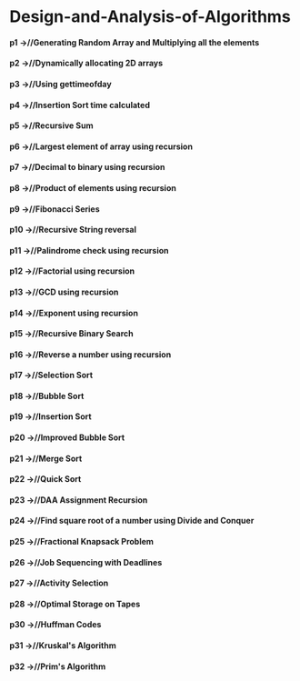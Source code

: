 # Design-and-Analysis-of-Algorithms

#### p1	->//Generating Random Array and Multiplying all the elements
#### p2	->//Dynamically allocating 2D arrays
#### p3	->//Using gettimeofday
#### p4	->//Insertion Sort time calculated
#### p5	->//Recursive Sum
#### p6	->//Largest element of array using recursion
#### p7	->//Decimal to binary using recursion
#### p8	->//Product of elements using recursion
#### p9	->//Fibonacci Series
#### p10	->//Recursive String reversal
#### p11	->//Palindrome check using recursion
#### p12	->//Factorial using recursion
#### p13	->//GCD using recursion
#### p14	->//Exponent using recursion
#### p15	->//Recursive Binary Search
#### p16	->//Reverse a number using recursion
#### p17	->//Selection Sort
#### p18	->//Bubble Sort
#### p19	->//Insertion Sort
#### p20	->//Improved Bubble Sort
#### p21	->//Merge Sort
#### p22	->//Quick Sort
#### p23	->//DAA Assignment Recursion
#### p24	->//Find square root of a number using Divide and Conquer
#### p25	->//Fractional Knapsack Problem
#### p26	->//Job Sequencing with Deadlines
#### p27	->//Activity Selection
#### p28	->//Optimal Storage on Tapes
#### p30	->//Huffman Codes
#### p31 ->//Kruskal's Algorithm
#### p32 ->//Prim's Algorithm
